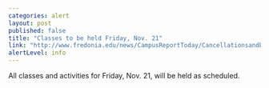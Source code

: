 ```yaml
---
categories: alert
layout: post
published: false
title: "Classes to be held Friday, Nov. 21"
link: "http://www.fredonia.edu/news/CampusReportToday/CancellationsandEmergencies/tabid/1380/Default.aspx"
alertLevel: info
---
```


All classes and activities for Friday, Nov. 21, will be held as scheduled.